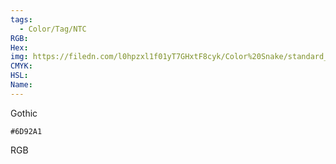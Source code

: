 ```yaml
---
tags:
  - Color/Tag/NTC
RGB:
Hex:
img: https://filedn.com/l0hpzxl1f01yT7GHxtF8cyk/Color%20Snake/standard_csv_to_svg/6D92A1.svg
CMYK:
HSL:
Name:
---
```

Gothic
```palette
#6D92A1
```
RGB
